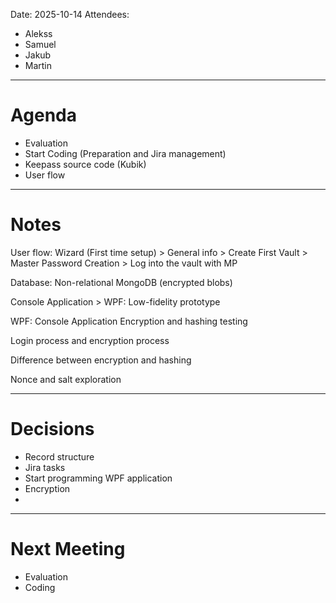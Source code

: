 Date: 2025-10-14
Attendees:
- Alekss
- Samuel
- Jakub
- Martin
--- 
# Agenda
- Evaluation
- Start Coding (Preparation and Jira management)
- Keepass source code (Kubik)
- User flow


--- 
# Notes
User flow:
Wizard (First time setup) > General info > Create First Vault > Master Password Creation > Log into the vault with MP

Database: Non-relational MongoDB (encrypted blobs)

Console Application > WPF: Low-fidelity prototype

WPF: Console Application Encryption and hashing testing

Login process and encryption process

Difference between encryption and hashing

Nonce and salt exploration 

---
# Decisions

- Record structure 
- Jira tasks
- Start programming WPF application
- Encryption 
- 

---
# Next Meeting
- Evaluation 
- Coding